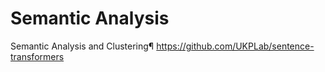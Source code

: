 # Semantic Analysis

Semantic Analysis and Clustering¶
https://github.com/UKPLab/sentence-transformers
